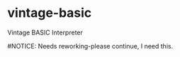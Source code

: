 vintage-basic
=============

Vintage BASIC Interpreter

#NOTICE: Needs reworking-please continue, I need this.
